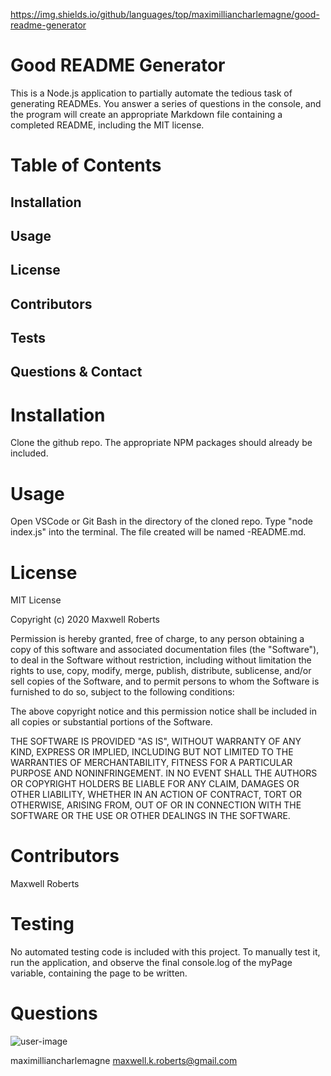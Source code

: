 https://img.shields.io/github/languages/top/maximilliancharlemagne/good-readme-generator
 
# Good README Generator
 
This is a Node.js application to partially automate the tedious task of generating READMEs. You answer a series of questions in the console, and the program will create an appropriate Markdown file containing a completed README, including the MIT license.
 
# Table of Contents
## Installation
## Usage
## License
## Contributors
## Tests
## Questions & Contact
 
# Installation
Clone the github repo. The appropriate NPM packages should already be included.
 
# Usage
Open VSCode or Git Bash in the directory of the cloned repo. Type "node index.js" into the terminal. The file created will be named <repo-name>-README.md.
 
# License
MIT License

Copyright (c) 2020 Maxwell Roberts

Permission is hereby granted, free of charge, to any person obtaining a copy
of this software and associated documentation files (the "Software"), to deal
in the Software without restriction, including without limitation the rights
to use, copy, modify, merge, publish, distribute, sublicense, and/or sell
copies of the Software, and to permit persons to whom the Software is
furnished to do so, subject to the following conditions:

The above copyright notice and this permission notice shall be included in all
copies or substantial portions of the Software.

THE SOFTWARE IS PROVIDED "AS IS", WITHOUT WARRANTY OF ANY KIND, EXPRESS OR
IMPLIED, INCLUDING BUT NOT LIMITED TO THE WARRANTIES OF MERCHANTABILITY,
FITNESS FOR A PARTICULAR PURPOSE AND NONINFRINGEMENT. IN NO EVENT SHALL THE
AUTHORS OR COPYRIGHT HOLDERS BE LIABLE FOR ANY CLAIM, DAMAGES OR OTHER
LIABILITY, WHETHER IN AN ACTION OF CONTRACT, TORT OR OTHERWISE, ARISING FROM,
OUT OF OR IN CONNECTION WITH THE SOFTWARE OR THE USE OR OTHER DEALINGS IN THE
SOFTWARE.
 
# Contributors
Maxwell Roberts
 
# Testing
No automated testing code is included with this project. To manually test it, run the application, and observe the final console.log of the myPage variable, containing the page to be written.
 
# Questions
![user-image](https://avatars3.githubusercontent.com/u/13306164?v=4)

maximilliancharlemagne
maxwell.k.roberts@gmail.com
 
